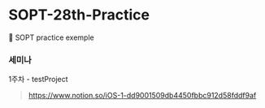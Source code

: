 # SOPT-28th-Practice
🍏 SOPT practice exemple

### 세미나

1주차 - testProject
> https://www.notion.so/iOS-1-dd9001509db4450fbbc912d58fddf9af

